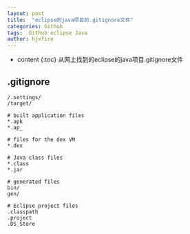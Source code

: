 ```yaml
---
layout: post
title:  "eclipse的java项目的.gitignore文件"
categories: Github
tags:  Github eclipse Java
author: hjxfire
---
```


* content
{:toc}
从网上找到的eclipse的java项目.gitignore文件





## .gitignore
```
/.settings/  
/target/  
  
# built application files  
*.apk  
*.ap_  
  
# files for the dex VM  
*.dex  
  
# Java class files  
*.class  
*.jar  
  
# generated files  
bin/  
gen/  
  
# Eclipse project files  
.classpath  
.project  
.DS_Store 
```

